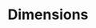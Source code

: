 ---
title: "Dimensions"
weight: 2
menu:
  server:
    parent: "cloud_data_sources"
    identifier: "cloud_data_sources_dimensions"
    title: "Dimensions"
---